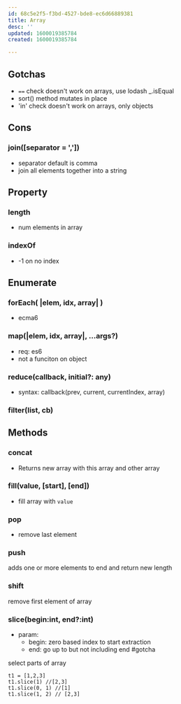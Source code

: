 ```yaml
---
id: 68c5e2f5-f3bd-4527-bde8-ec6d66889381
title: Array
desc: ''
updated: 1600019385784
created: 1600019385784

---
```


## Gotchas
- `==` check doesn't work on arrays, use lodash _.isEqual
- sort() method mutates in place
- 'in' check doesn't work on arrays, only objects

## Cons

### join([separator = ','])
- separator default is comma
- join all elements together into a string

## Property

### length
- num elements in array

### indexOf
- -1 on no index

## Enumerate

### forEach( |elem, idx, array| )
- ecma6

### map(|elem, idx, array|, ...args?)
- req: es6
- not a funciton on object

### reduce(callback, initial?: any)
- syntax:
    callback(prev, current, currentIndex, array)

### filter(list, cb)


## Methods
### concat
- Returns new array with this array and other array

### fill(value, [start], [end])
- fill array with `value`

### pop 
- remove last element

### push

adds one or more elements to end and return new length

### shift

remove first element of array

### slice(begin:int, end?:int)
- param:
    - begin: zero based index to start extraction
    - end: go up to but not including end #gotcha

select parts of array

```
t1 = [1,2,3]
t1.slice(1) //[2,3]
t1.slice(0, 1) //[1]
t1.slice(1, 2) // [2,3]
```
